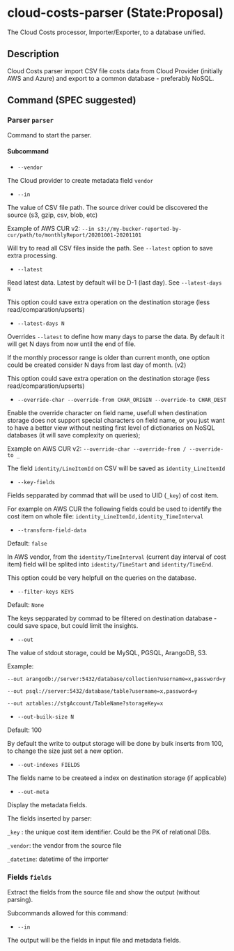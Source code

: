 # cloud-costs-parser (State:Proposal)

The Cloud Costs processor, Importer/Exporter, to a database unified.

## Description

Cloud Costs parser import CSV file costs data from Cloud Provider (initially AWS and Azure) and export to a common database - preferably NoSQL.

## Command (SPEC suggested)

### Parser `parser`

Command to start the parser.

#### Subcommand

- `--vendor`

The Cloud provider to create metadata field `vendor`

- `--in`

The value of CSV file path. The source driver could be discovered the source (s3, gzip, csv, blob, etc)

Example of AWS CUR v2: `--in s3://my-bucker-reported-by-cur/path/to/monthlyReport/20201001-20201101`

Will try to read all CSV files inside the path. See `--latest` option to save extra processing.

- `--latest`

Read latest data. Latest by default will be D-1 (last day). See `--latest-days N`

This option could save extra operation on the destination storage (less read/comparation/upserts)

- `--latest-days N`

Overrides `--latest` to define how many days to parse the data. By default it will get N days from now until the end of file.

If the monthly processor range is older than current month, one option could be created consider N days from last day of month. (v2)

This option could save extra operation on the destination storage (less read/comparation/upserts)

- `--override-char --override-from CHAR_ORIGIN --override-to CHAR_DEST`

Enable the override character on field name, usefull when destination storage does not support special characters on field name, or you just want to have a better view without nesting first level of dictionaries on NoSQL databases (it will save complexity on queries);

Example on AWS CUR v2: `--override-char --override-from / --override-to _`

The field `identity/LineItemId` on CSV will be saved as `identity_LineItemId`

- `--key-fields`

Fields sepparated by commad that will be used to UID (`_key`) of cost item.

For example on AWS CUR the following fields could be used to identify the cost item on whole file: `identity_LineItemId,identity_TimeInterval`

- `--transform-field-data`

Default: `false`

In AWS vendor, from the `identity/TimeInterval` (current day interval of cost item) field will be splited into `identity/TimeStart` and `identity/TimeEnd`.

This option could be very helpfull on the queries on the database.


- `--filter-keys KEYS`

Default: `None`

The keys sepparated by commad to be filtered on destination database - could save space, but could limit the insights.

- `--out`

The value of stdout storage, could be MySQL, PGSQL, ArangoDB, S3.


Example:

`--out arangodb://server:5432/database/collection?username=x,password=y`

`--out psql://server:5432/database/table?username=x,password=y`

`--out aztables://stgAccount/TableName?storageKey=x`

- `--out-builk-size N`

Default: 100

By default the write to output storage will be done by bulk inserts from 100, to change the size just set a new option.

- `--out-indexes FIELDS`

The fields name to be createed a index on destination storage (if applicable)

- `--out-meta`

Display the metadata fields.

The fields inserted by parser:

`_key` : the unique cost item identifier. Could be the PK of relational DBs.

`_vendor`: the vendor from the source file

`_datetime`: datetime of the importer 

### Fields `fields`

Extract the fields from the source file and show the output (without parsing).

Subcommands allowed for this command:

- `--in`

The output will be the fields in input file and metadata fields.
